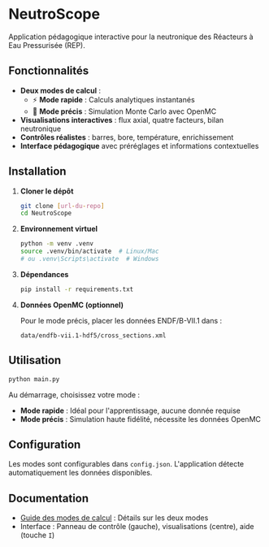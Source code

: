 # NeutroScope

Application pédagogique interactive pour la neutronique des Réacteurs à Eau Pressurisée (REP).

## Fonctionnalités

- **Deux modes de calcul** :
  - ⚡ **Mode rapide** : Calculs analytiques instantanés
  - 🎯 **Mode précis** : Simulation Monte Carlo avec OpenMC
- **Visualisations interactives** : flux axial, quatre facteurs, bilan neutronique
- **Contrôles réalistes** : barres, bore, température, enrichissement
- **Interface pédagogique** avec préréglages et informations contextuelles

## Installation

1. **Cloner le dépôt**
   ```bash
   git clone [url-du-repo]
   cd NeutroScope
   ```

2. **Environnement virtuel**
   ```bash
   python -m venv .venv
   source .venv/bin/activate  # Linux/Mac
   # ou .venv\Scripts\activate  # Windows
   ```

3. **Dépendances**
   ```bash
   pip install -r requirements.txt
   ```

4. **Données OpenMC (optionnel)**
   
   Pour le mode précis, placer les données ENDF/B-VII.1 dans :
   ```
   data/endfb-vii.1-hdf5/cross_sections.xml
   ```

## Utilisation

```bash
python main.py
```

Au démarrage, choisissez votre mode :
- **Mode rapide** : Idéal pour l'apprentissage, aucune donnée requise
- **Mode précis** : Simulation haute fidélité, nécessite les données OpenMC

## Configuration

Les modes sont configurables dans `config.json`. L'application détecte automatiquement les données disponibles.

## Documentation

- [Guide des modes de calcul](MODES_CALCUL.md) : Détails sur les deux modes
- Interface : Panneau de contrôle (gauche), visualisations (centre), aide (touche `I`) 
``` 
